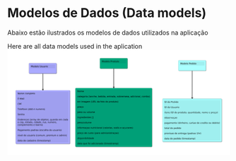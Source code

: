 # Modelos de Dados (Data models)

Abaixo estão ilustrados os modelos de dados utilizados na aplicação

Here are all data models used in the aplication
![modelagem](images/modelos-dados.png)